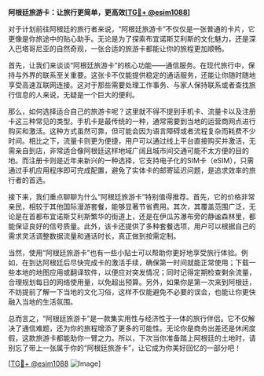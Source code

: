 **阿根廷旅游卡：让旅行更简单，更高效[[TG💪+ @esim1088](https://t.me/s/esim1088)]**

对于计划前往阿根廷的旅行者来说，“阿根廷旅游卡”不仅仅是一张普通的卡片，它更像是你旅途中的贴心助手。无论是为了探索布宜诺斯艾利斯的文化魅力，还是深入巴塔哥尼亚的自然奇观，一张合适的旅游卡都能让你的旅程更加顺畅。

首先，让我们来谈谈“阿根廷旅游卡”的核心功能——通信服务。在现代旅行中，保持与外界的联系至关重要。这张卡不仅能提供稳定的通话服务，还能让你随时随地享受高速互联网连接。这对于那些需要处理工作事务、与家人保持联系或者查找旅行信息的人来说，无疑是一个巨大的便利。

那么，如何选择适合自己的旅游卡呢？这里就不得不提到手机卡、流量卡以及注册卡这三种常见的类型。手机卡是最传统的一种，通常需要到当地的运营商网点进行购买和激活。这种方式虽然可靠，但可能会因为语言障碍或者流程复杂而耗费不少时间。相比之下，流量卡则更为便捷，用户可以通过线上平台直接购买并激活，无需亲自到店，非常适合像阿根廷这样地域广阔且城市间交通可能不太方便的目的地。而注册卡则是近年来新兴的一种选择，它支持电子化的SIM卡（eSIM），只需通过手机应用程序即可完成配置，避免了实体卡的邮寄延迟问题，是追求效率的旅行者的首选。

接下来，我们重点聊聊为什么“阿根廷旅游卡”特别值得推荐。首先，它的价格非常亲民，相较于其他国际漫游套餐，能够显著节省费用。其次，其覆盖范围广泛，无论是在首都布宜诺斯艾利斯繁华的街道上，还是在伊瓜苏瀑布旁的静谧森林里，都能保证良好的信号质量。此外，该卡还提供了多种套餐选项，用户可以根据自己的需求灵活调整数据流量和通话时长，真正做到按需定制。

当然，使用“阿根廷旅游卡”也有一些小贴士可以帮助你更好地享受旅行体验。例如，在到达阿根廷后尽快完成卡的激活手续，确保第一时间就能正常使用；下载一些本地的地图应用或翻译软件，以便应对突发情况；同时记得定期检查剩余流量，合理规划每日的网络使用量，以免超出预算。另外，如果你是第一次来到阿根廷，不妨提前了解一下当地的文化习俗，这样不仅能避免不必要的误会，也能让你更快融入当地的生活氛围。

总而言之，“阿根廷旅游卡”是一款集实用性与经济性于一体的旅行伴侣。它不仅解决了通信难题，还为你的旅程增添了更多的可能性。无论你是商务出差还是休闲度假，这款旅游卡都能助你一臂之力。所以，下次当你准备踏上阿根廷的土地时，请别忘了带上一张属于你的“阿根廷旅游卡”，让它成为你美好回忆的一部分吧！

[[TG💪+ @esim1088](https://t.me/s/esim1088) ![Image](https://i.postimg.cc/4NQfJmqS/Snipaste-2025-05-13-00-14-12.png)]